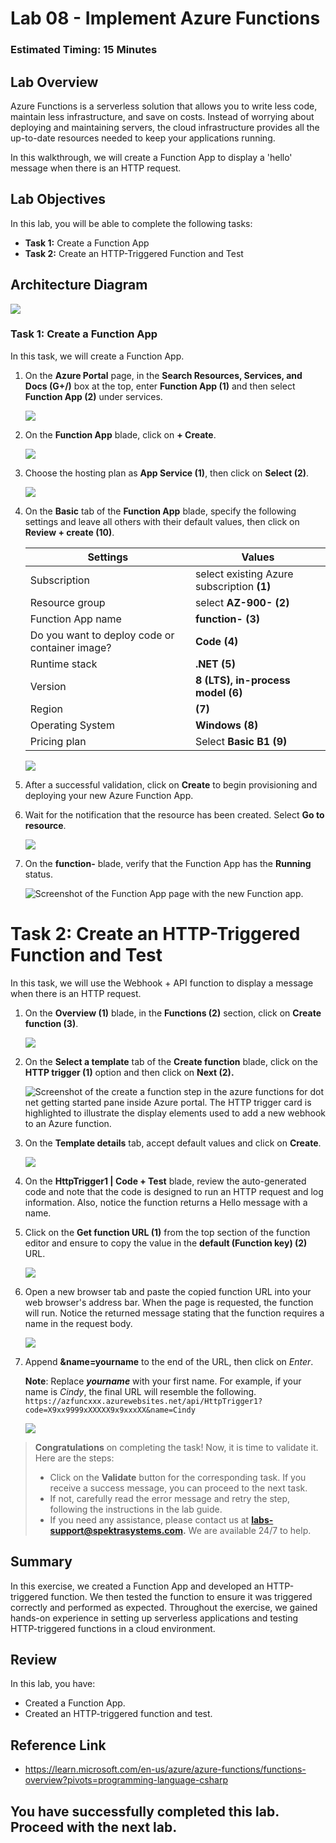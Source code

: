 # Lab 08 - Implement Azure Functions

### Estimated Timing: 15 Minutes

## Lab Overview

Azure Functions is a serverless solution that allows you to write less code, maintain less infrastructure, and save on costs. Instead of worrying about deploying and maintaining servers, the cloud infrastructure provides all the up-to-date resources needed to keep your applications running.

In this walkthrough, we will create a Function App to display a 'hello' message when there is an HTTP request.

## Lab Objectives

In this lab, you will be able to complete the following tasks:

+ **Task 1:** Create a Function App
+ **Task 2:** Create an HTTP-Triggered Function and Test

## Architecture Diagram

![](../images/az900lab08.PNG) 

### Task 1: Create a Function App

In this task, we will create a Function App.

1. On the **Azure Portal** page, in the **Search Resources, Services, and Docs (G+/)** box at the top, enter **Function App (1)** and then select **Function App (2)** under services.

    ![](../images/lab8-image1.png)
      
1. On the **Function App** blade, click on **+ Create**. 

    ![](./images/az-900-81.png)

1. Choose the hosting plan as **App Service (1)**, then click on **Select (2)**.

    ![](./images/az-900-82.png)

1. On the **Basic** tab of the **Function App** blade, specify the following settings and leave all others with their default values, then click on **Review + create (10)**.

    | Settings | Values |
    | -- | --|
    | Subscription | select existing Azure subscription **(1)** |
    | Resource group | select **AZ-900-<inject key="DeploymentID" enableCopy="false"/> (2)** |
    | Function App name | **function-<inject key="DeploymentID" enableCopy="false"/> (3)**|
    | Do you want to deploy code or container image? | **Code (4)**|
    | Runtime stack | **.NET (5)** |
    | Version | **8 (LTS), in-process model (6)** |
    | Region | **<inject key="Region" enableCopy="false"/> (7)**|
    | Operating System  | **Windows (8)**|
    | Pricing plan | Select **Basic B1 (9)** | 

    ![](./images/az-900-83.png)    
        
1. After a successful validation, click on **Create** to begin provisioning and deploying your new Azure Function App.

1. Wait for the notification that the resource has been created. Select **Go to resource**.

    ![](./images/az-900-84.png)

1. On the **function-<inject key="DeploymentID" enableCopy="false"/>** blade, verify that the Function App has the **Running** status. 

    ![Screenshot of the Function App page with the new Function app.](../images/functionapp.png)

# Task 2: Create an HTTP-Triggered Function and Test

In this task, we will use the Webhook + API function to display a message when there is an HTTP request. 

1. On the **Overview (1)** blade, in the **Functions (2)** section, click on **Create function (3)**.

    ![](./images/az-900-85.png)

1. On the **Select a template** tab of the **Create function** blade, click on the **HTTP trigger (1)** option and then click on **Next (2).**  

    ![Screenshot of the create a function step in the azure functions for dot net getting started pane inside Azure portal. The HTTP trigger card is highlighted to illustrate the display elements used to add a new webhook to an Azure function.](../images/fun4.png)

1. On the **Template details** tab, accept default values and click on **Create**.

   ![](../images/fun5.png)

1. On the **HttpTrigger1 \| Code + Test** blade, review the auto-generated code and note that the code is designed to run an HTTP request and log information. Also, notice the function returns a Hello message with a name. 

1. Click on the **Get function URL (1)** from the top section of the function editor and ensure to copy the value in the **default (Function key) (2)** URL. 

   ![](./images/az-900-86.png)
   
1. Open a new browser tab and paste the copied function URL into your web browser's address bar. When the page is requested, the function will run. Notice the returned message stating that the function requires a name in the request body.

    ![](../images/fun2.png)
   
1. Append **&name=yourname** to the end of the URL, then click on *Enter*.

    **Note**: Replace ***yourname*** with your first name. For example, if your name is *Cindy*, the final URL will resemble the following. `https://azfuncxxx.azurewebsites.net/api/HttpTrigger1?code=X9xx9999xXXXXX9x9xxxXX&name=Cindy`

     ![](../images/fun6.png)
   
> **Congratulations** on completing the task! Now, it is time to validate it. Here are the steps:
> - Click on the **Validate** button for the corresponding task. If you receive a success message, you can proceed to the next task. 
> - If not, carefully read the error message and retry the step, following the instructions in the lab guide.
> - If you need any assistance, please contact us at **labs-support@spektrasystems.com.** We are available 24/7 to help.

<validation step="cd925c8a-afaf-4fdc-8ce1-8557195ba7e5" />

## Summary
In this exercise, we created a Function App and developed an HTTP-triggered function. We then tested the function to ensure it was triggered correctly and performed as expected. Throughout the exercise, we gained hands-on experience in setting up serverless applications and testing HTTP-triggered functions in a cloud environment.

## Review
In this lab, you have:
- Created a Function App.
- Created an HTTP-triggered function and test.

## Reference Link

- https://learn.microsoft.com/en-us/azure/azure-functions/functions-overview?pivots=programming-language-csharp
  
## You have successfully completed this lab. Proceed with the next lab.
